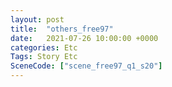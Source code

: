 ```yaml
---
layout: post
title:  "others_free97"
date:   2021-07-26 10:00:00 +0000
categories: Etc
Tags: Story Etc
SceneCode: ["scene_free97_q1_s20"]
---
```

